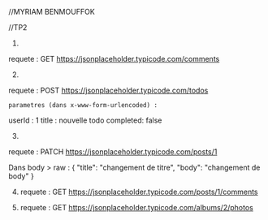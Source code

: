 //MYRIAM BENMOUFFOK

//TP2  

1) 
requete : GET https://jsonplaceholder.typicode.com/comments

2) 
requete : POST https://jsonplaceholder.typicode.com/todos

    parametres (dans x-www-form-urlencoded) : 
userId : 1 
title : nouvelle todo 
completed: false

3) 
requete : PATCH https://jsonplaceholder.typicode.com/posts/1

Dans body > raw : 
{
  "title": "changement de titre",
  "body": "changement de body"
}

4) requete : GET https://jsonplaceholder.typicode.com/posts/1/comments

5) requete : GET https://jsonplaceholder.typicode.com/albums/2/photos
